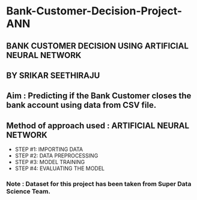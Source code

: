 # Bank-Customer-Decision-Project-ANN

## BANK CUSTOMER DECISION USING ARTIFICIAL NEURAL NETWORK
  ## BY SRIKAR SEETHIRAJU

## Aim : Predicting if the Bank Customer closes the bank account using data from CSV file.

## Method of approach used : ARTIFICIAL NEURAL NETWORK
  - STEP #1: IMPORTING DATA
  - STEP #2: DATA PREPROCESSING
  - STEP #3: MODEL TRAINING
  - STEP #4: EVALUATING THE MODEL

### Note : Dataset for this project has been taken from Super Data Science Team.
